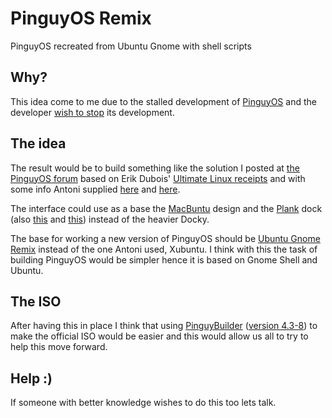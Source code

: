 # PinguyOS Remix
PinguyOS recreated from Ubuntu Gnome with shell scripts

## Why?
This idea come to me due to the stalled development of [PinguyOS](http://pinguyos.com "Linux distro by Antoni Norman") and the developer [wish to stop](http://forum.pinguyos.com/Thread-Thinking-of-killing-off-Pinguy-OS "Thinking of killing PinguyOS thread") its development.

## The idea
The result would be to build something like the solution I posted at [the PinguyOS forum](http://forum.pinguyos.com/Thread-Thinking-of-killing-off-Pinguy-OS?pid=35147#pid35147) based on Erik Dubois' [Ultimate Linux receipts](https://github.com/erikdubois/Ultimate-Linux-Mint-18.1-Cinnamon) and with some info Antoni supplied [here](http://forum.pinguyos.com/Thread-PinguyOS-METAPACKAGE?pid=34132#pid34132) and [here](http://forum.pinguyos.com/Thread-PinguyOS-14-04-4-1-Pinguy-Builder-Update?pid=34833#pid34833).

The interface could use as a base the [MacBuntu](http://www.noobslab.com/2016/04/macbuntu-1604-transformation-pack-for.html) design and the [Plank](https://wiki.archlinux.org/index.php/Plank) dock (also [this](https://github.com/deepsidhu1313/plank_multi-dock_on_multi-display_solution) and [this](http://www.webupd8.org/2016/03/lightweight-dock-plank-0110-released.html)) instead of the heavier Docky.

The base for working a new version of PinguyOS should be [Ubuntu Gnome Remix](https://ubuntugnome.org/) instead of the one Antoni used, Xubuntu. I think with this the task of building PinguyOS would be simpler hence it is based on Gnome Shell and Ubuntu.

## The ISO
After having this in place I think that using [PinguyBuilder](http://pinguyos.com/2015/09/pinguy-builder-an-app-to-backupremix-buntu/) ([version 4.3-8](https://sourceforge.net/projects/pinguy-os/files/ISO_Builder/)) to make the official ISO would be easier and this would allow us all to try to help this move forward.

## Help :)
If someone with better knowledge wishes to do this too lets talk.
